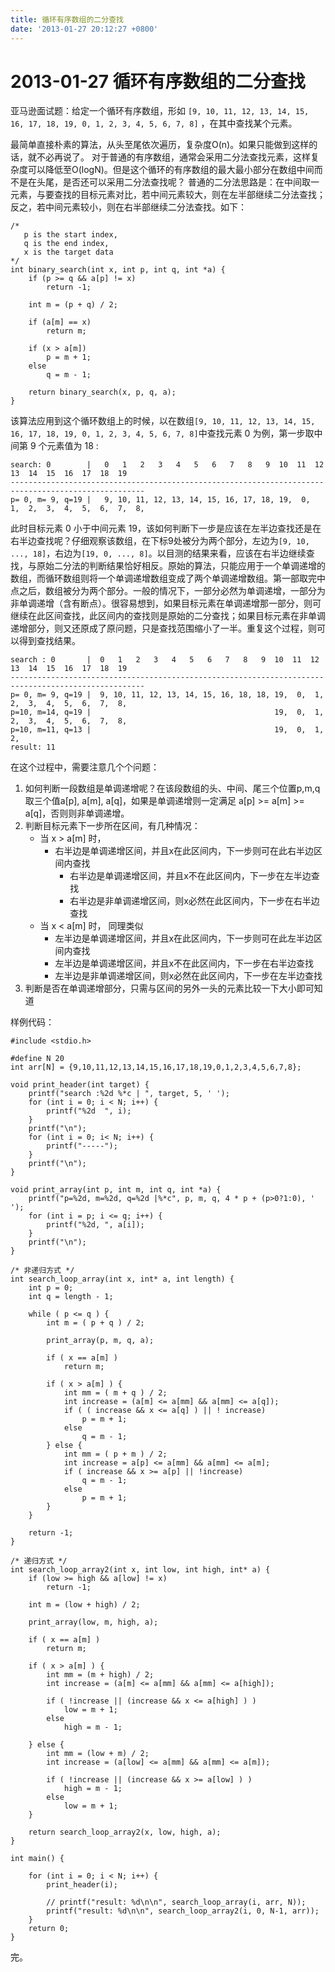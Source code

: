```yaml
---
title: 循环有序数组的二分查找
date: '2013-01-27 20:12:27 +0800'
---
```


# 2013-01-27  循环有序数组的二分查找

亚马逊面试题：给定一个循环有序数组，形如 `[9, 10, 11, 12, 13, 14, 15, 16, 17, 18, 19, 0, 1, 2, 3, 4, 5, 6, 7, 8]` ，在其中查找某个元素。

最简单直接朴素的算法，从头至尾依次遍历，复杂度O\(n\)。如果只能做到这样的话，就不必再说了。 对于普通的有序数组，通常会采用二分法查找元素，这样复杂度可以降低至O\(logN\)。但是这个循环的有序数组的最大最小部分在数组中间而不是在头尾，是否还可以采用二分法查找呢？ 普通的二分法思路是：在中间取一元素，与要查找的目标元素对比，若中间元素较大，则在左半部继续二分法查找；反之，若中间元素较小，则在右半部继续二分法查找。如下：

```text
/*
   p is the start index,
   q is the end index,
   x is the target data
*/
int binary_search(int x, int p, int q, int *a) {
    if (p >= q && a[p] != x)
        return -1;

    int m = (p + q) / 2;

    if (a[m] == x)
        return m;

    if (x > a[m])
        p = m + 1;
    else
        q = m - 1;

    return binary_search(x, p, q, a);
}
```

该算法应用到这个循环数组上的时候，以在数组`[9, 10, 11, 12, 13, 14, 15, 16, 17, 18, 19, 0, 1, 2, 3, 4, 5, 6, 7, 8]`中查找元素 0 为例，第一步取中间第 9 个元素值为 18 :

```text
search: 0        |   0   1   2   3   4   5   6   7   8   9  10  11  12  13  14  15  16  17  18  19
----------------------------------------------------------------------------------------------------
p= 0, m= 9, q=19 |   9, 10, 11, 12, 13, 14, 15, 16, 17, 18, 19,  0,  1,  2,  3,  4,  5,  6,  7,  8,
```

此时目标元素 0 小于中间元素 19，该如何判断下一步是应该在左半边查找还是在右半边查找呢？仔细观察该数组，在下标9处被分为两个部分，左边为`[9, 10, ..., 18]`，右边为`[19, 0, ..., 8]`。以目测的结果来看，应该在右半边继续查找，与原始二分法的判断结果恰好相反。原始的算法，只能应用于一个单调递增的数组，而循环数组则将一个单调递增数组变成了两个单调递增数组。第一部取完中点之后，数组被分为两个部分。一般的情况下，一部分必然为单调递增，一部分为非单调递增（含有断点）。很容易想到，如果目标元素在单调递增那一部分，则可继续在此区间查找，此区间内的查找则是原始的二分查找；如果目标元素在非单调递增部分，则又还原成了原问题，只是查找范围缩小了一半。重复这个过程，则可以得到查找结果。

```text
search : 0       |  0   1   2   3   4   5   6   7   8   9  10  11  12  13  14  15  16  17  18  19
----------------------------------------------------------------------------------------------------
p= 0, m= 9, q=19 |  9, 10, 11, 12, 13, 14, 15, 16, 18, 18, 19,  0,  1,  2,  3,  4,  5,  6,  7,  8,
p=10, m=14, q=19 |                                         19,  0,  1,  2,  3,  4,  5,  6,  7,  8,
p=10, m=11, q=13 |                                         19,  0,  1,  2,
result: 11
```

在这个过程中，需要注意几个个问题：

1. 如何判断一段数组是单调递增呢？在该段数组的头、中间、尾三个位置p,m,q取三个值a\[p\], a\[m\], a\[q\]，如果是单调递增则一定满足 a\[p\] &gt;= a\[m\] &gt;= a\[q\]，否则则非单调递增。
2. 判断目标元素下一步所在区间，有几种情况：
   * 当 x &gt; a\[m\] 时，
     * 右半边是单调递增区间，并且x在此区间内，下一步则可在此右半边区间内查找
       * 右半边是单调递增区间，并且x不在此区间内，下一步在左半边查找
       * 右半边是非单调递增区间，则x必然在此区间内，下一步在右半边查找
   * 当 x &lt; a\[m\] 时， 同理类似
     * 左半边是单调递增区间，并且x在此区间内，下一步则可在此左半边区间内查找
     * 左半边是单调递增区间，并且x不在此区间内，下一步在右半边查找
     * 左半边是非单调递增区间，则x必然在此区间内，下一步在左半边查找
3. 判断是否在单调递增部分，只需与区间的另外一头的元素比较一下大小即可知道

样例代码：

```text
#include <stdio.h>

#define N 20
int arr[N] = {9,10,11,12,13,14,15,16,17,18,19,0,1,2,3,4,5,6,7,8};

void print_header(int target) {
    printf("search :%2d %*c | ", target, 5, ' ');
    for (int i = 0; i < N; i++) {
        printf("%2d  ", i);
    }
    printf("\n");
    for (int i = 0; i< N; i++) {
        printf("-----");
    }
    printf("\n");
}

void print_array(int p, int m, int q, int *a) {
    printf("p=%2d, m=%2d, q=%2d |%*c", p, m, q, 4 * p + (p>0?1:0), ' ');
    for (int i = p; i <= q; i++) {
        printf("%2d, ", a[i]);
    }
    printf("\n");
}

/* 非递归方式 */
int search_loop_array(int x, int* a, int length) {
    int p = 0;
    int q = length - 1;

    while ( p <= q ) {
        int m = ( p + q ) / 2;

        print_array(p, m, q, a);

        if ( x == a[m] )
            return m;

        if ( x > a[m] ) {
            int mm = ( m + q ) / 2;
            int increase = (a[m] <= a[mm] && a[mm] <= a[q]);
            if ( ( increase && x <= a[q] ) || ! increase)
                p = m + 1;
            else
                q = m - 1;
        } else {
            int mm = ( p + m ) / 2;
            int increase = a[p] <= a[mm] && a[mm] <= a[m];
            if ( increase && x >= a[p] || !increase)
                q = m - 1;
            else
                p = m + 1;
        }
    }

    return -1;
}

/* 递归方式 */
int search_loop_array2(int x, int low, int high, int* a) {
    if (low >= high && a[low] != x)
        return -1;

    int m = (low + high) / 2;

    print_array(low, m, high, a);

    if ( x == a[m] )
        return m;

    if ( x > a[m] ) {
        int mm = (m + high) / 2;
        int increase = (a[m] <= a[mm] && a[mm] <= a[high]);

        if ( !increase || (increase && x <= a[high] ) )
            low = m + 1;
        else
            high = m - 1;

    } else {
        int mm = (low + m) / 2;
        int increase = (a[low] <= a[mm] && a[mm] <= a[m]);

        if ( !increase || (increase && x >= a[low] ) )
            high = m - 1;
        else
            low = m + 1;
    }

    return search_loop_array2(x, low, high, a);
}

int main() {

    for (int i = 0; i < N; i++) {
        print_header(i);

        // printf("result: %d\n\n", search_loop_array(i, arr, N));
        printf("result: %d\n\n", search_loop_array2(i, 0, N-1, arr));
    }
    return 0;
}
```

完。

